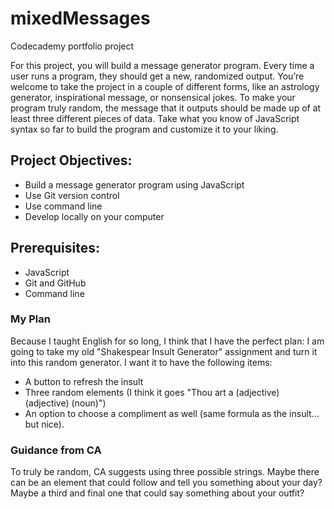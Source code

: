 # mixedMessages
Codecademy portfolio project

For this project, you will build a message generator program. Every time a user runs a program, they should get a new, randomized output. You’re welcome to take the project in a couple of different forms, like an astrology generator, inspirational message, or nonsensical jokes. To make your program truly random, the message that it outputs should be made up of at least three different pieces of data. Take what you know of JavaScript syntax so far to build the program and customize it to your liking.

## Project Objectives:

+ Build a message generator program using JavaScript
+ Use Git version control
+ Use command line
+ Develop locally on your computer

## Prerequisites:
+ JavaScript
+ Git and GitHub
+ Command line

### My Plan
Because I taught English for so long, I think that I have the perfect plan: I am going to take my old "Shakespear Insult Generator" assignment and turn it into this random generator.
I want it to have the following items:
+ A button to refresh the insult
+ Three random elements (I think it goes "Thou art a (adjective) (adjective) (noun)")
+ An option to choose a compliment as well (same formula as the insult... but nice).

### Guidance from CA
To truly be random, CA suggests using three possible strings. Maybe there can be an element that could follow and tell you something about your day? Maybe a third and final one that could say something about your outfit?
